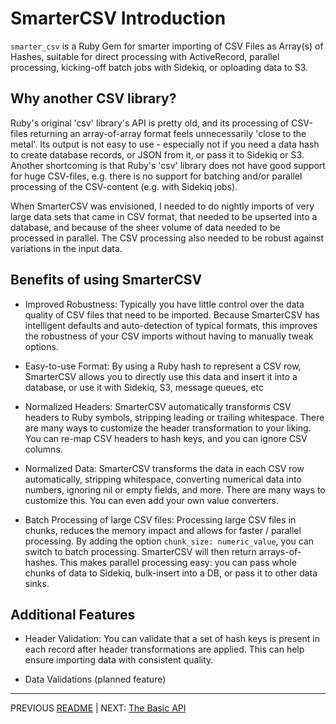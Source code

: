 
# SmarterCSV Introduction

`smarter_csv` is a Ruby Gem for smarter importing of CSV Files as Array(s) of Hashes, suitable for direct processing with ActiveRecord, parallel processing, kicking-off batch jobs with Sidekiq, or oploading data to S3.


## Why another CSV library?

Ruby's original 'csv' library's API is pretty old, and its processing of CSV-files returning an array-of-array format feels unnecessarily 'close to the metal'. Its output is not easy to use - especially not if you need a data hash to create database records, or JSON from it, or pass it to Sidekiq or S3. Another shortcoming is that Ruby's 'csv' library does not have good support for huge CSV-files, e.g. there is no support for batching and/or parallel processing of the CSV-content (e.g. with Sidekiq jobs).

When SmarterCSV was envisioned, I needed to do nightly imports of very large data sets that came in CSV format, that needed to be upserted into a database, and because of the sheer volume of data needed to be processed in parallel.
The CSV processing also needed to be robust against variations in the input data.

## Benefits of using SmarterCSV

* Improved Robustness: 
  Typically you have little control over the data quality of CSV files that need to be imported. Because SmarterCSV has intelligent defaults and auto-detection of typical formats, this improves the robustness of your CSV imports without having to manually tweak options.

* Easy-to-use Format:
  By using a Ruby hash to represent a CSV row, SmarterCSV allows you to directly use this data and insert it into a database, or use it with Sidekiq, S3, message queues, etc

* Normalized Headers:
  SmarterCSV automatically transforms CSV headers to Ruby symbols, stripping leading or trailing whitespace.
  There are many ways to customize the header transformation to your liking. You can re-map CSV headers to hash keys, and you can ignore CSV columns.

* Normalized Data:
  SmarterCSV transforms the data in each CSV row automatically, stripping whitespace, converting numerical data into numbers, ignoring nil or empty fields, and more. There are many ways to customize this. You can even add your own value converters.

* Batch Processing of large CSV files:
  Processing large CSV files in chunks, reduces the memory impact and allows for faster / parallel processing.
  By adding the option `chunk_size: numeric_value`, you can switch to batch processing. SmarterCSV will then return arrays-of-hashes. This makes parallel processing easy: you can pass whole chunks of data to Sidekiq, bulk-insert into a DB, or pass it to other data sinks.

## Additional Features

* Header Validation:
  You can validate that a set of hash keys is present in each record after header transformations are applied.
  This can help ensure importing data with consistent quality.

* Data Validations
  (planned feature)

---------------
PREVIOUS [README](../README.md) | NEXT: [The Basic API](./basic_api.md)
